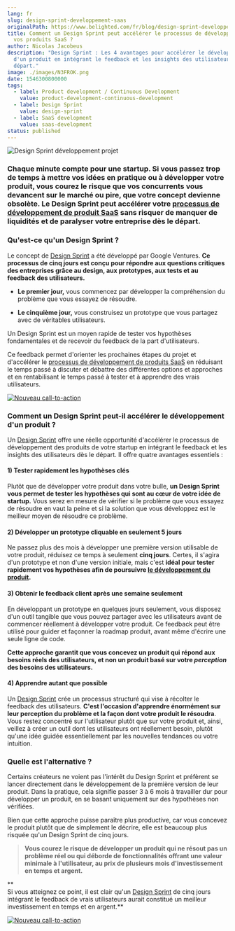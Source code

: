 ```yaml
---
lang: fr
slug: design-sprint-developpement-saas
originalPath: https://www.belighted.com/fr/blog/design-sprint-developpement-saas
title: Comment un Design Sprint peut accélérer le processus de développement de
  vos produits SaaS ?
author: Nicolas Jacobeus
description: "Design Sprint : Les 4 avantages pour accélérer le développement
  d'un produit en intégrant le feedback et les insights des utilisateurs dès le
  départ."
image: ./images/N3FROK.png
date: 1546300800000
tags:
  - label: Product development / Continuous Development
    value: product-development-continuous-development
  - label: Design Sprint
    value: design-sprint
  - label: SaaS development
    value: saas-development
status: published
---
```

![Design Sprint développement projet](https://www.belighted.com/hs-fs/hubfs/La%20m%C3%A9thode%20Belighted%20pour%20le%20d%C3%A9veloppement%20de%20produits%20SaaS.png?width=1200&name=La%20m%C3%A9thode%20Belighted%20pour%20le%20d%C3%A9veloppement%20de%20produits%20SaaS.png)

### Chaque minute compte pour une startup. Si vous passez trop de temps à mettre vos idées en pratique ou à développer votre produit, vous courez le risque que vos concurrents vous devancent sur le marché ou pire, que votre concept devienne obsolète. Le Design Sprint peut accélérer votre [processus de développement de produit SaaS](/fr/blog/methode-developpement-produits-saas) sans risquer de manquer de liquidités et de paralyser votre entreprise dès le départ.

### **Qu'est-ce qu'un Design Sprint ?**

Le concept de [Design Sprint](/fr/design-sprint) a été développé par Google Ventures. **Ce processus de cinq jours est conçu pour répondre aux questions critiques des entreprises grâce au design, aux prototypes, aux tests et au feedback des utilisateurs.**

*   **Le premier jour,** vous commencez par développer la compréhension du problème que vous essayez de résoudre.  
      
    
*   **Le cinquième jour,** vous construisez un prototype que vous partagez avec de véritables utilisateurs.

Un Design Sprint est un moyen rapide de tester vos hypothèses fondamentales et de recevoir du feedback de la part d'utilisateurs.

Ce feedback permet d'orienter les prochaines étapes du projet et d'accélérer le [processus de développement de produits SaaS](/fr/blog/methode-developpement-produits-saas) en réduisant le temps passé à discuter et débattre des différentes options et approches et en rentabilisant le temps passé à tester et à apprendre des vrais utilisateurs. 

[![Nouveau call-to-action](https://no-cache.hubspot.com/cta/default/1684659/efa19144-ba00-4802-bd26-7c27dbad25ab.png)](https://cta-redirect.hubspot.com/cta/redirect/1684659/efa19144-ba00-4802-bd26-7c27dbad25ab)

### **Comment un Design Sprint peut-il accélérer le développement d'un produit ?**

Un [Design Sprint](/fr/design-sprint) offre une réelle opportunité d'accélérer le processus de développement des produits de votre startup en intégrant le feedback et les insights des utilisateurs dès le départ. Il offre quatre avantages essentiels :

#### 1) Tester rapidement les hypothèses clés

Plutôt que de développer votre produit dans votre bulle, **un Design Sprint vous permet de tester les hypothèses qui sont au cœur de votre idée de startup.** Vous serez en mesure de vérifier si le problème que vous essayez de résoudre en vaut la peine et si la solution que vous développez est le meilleur moyen de résoudre ce problème.

#### 2) Développer un prototype cliquable en seulement 5 jours

Ne passez plus des mois à développer une première version utilisable de votre produit, réduisez ce temps à seulement **cinq jours**. Certes, il s'agira d'un prototype et non d'une version initiale, mais c'est **idéal pour tester rapidement vos hypothèses afin de poursuivre [le développement du produit](/fr/blog/methode-developpement-produits-saas).**

#### 3) Obtenir le feedback client après une semaine seulement

En développant un prototype en quelques jours seulement, vous disposez d'un outil tangible que vous pouvez partager avec les utilisateurs avant de commencer réellement à développer votre produit. Ce feedback peut être utilisé pour guider et façonner la roadmap produit, avant même d'écrire une seule ligne de code.

**Cette approche garantit que vous concevez un produit qui répond aux besoins réels des utilisateurs, et non un produit basé sur votre _perception_ des besoins des utilisateurs.**

#### 4) Apprendre autant que possible

Un [Design Sprint](/fr/design-sprint) crée un processus structuré qui vise à récolter le feedback des utilisateurs. **C'est l'occasion d'apprendre énormément sur leur perception du problème et la façon dont votre produit le résoudra**. Vous restez concentré sur l'utilisateur plutôt que sur votre produit et, ainsi, veillez à créer un outil dont les utilisateurs ont réellement besoin, plutôt qu'une idée guidée essentiellement par les nouvelles tendances ou votre intuition.

### **Quelle est l'alternative ?**

Certains créateurs ne voient pas l'intérêt du Design Sprint et préfèrent se lancer directement dans le développement de la première version de leur produit. Dans la pratique, cela signifie passer 3 à 6 mois à travailler dur pour développer un produit, en se basant uniquement sur des hypothèses non vérifiées.

Bien que cette approche puisse paraître plus productive, car vous concevez le produit plutôt que de simplement le décrire, elle est beaucoup plus risquée qu'un Design Sprint de cinq jours.

> **Vous courez le risque de développer un produit qui ne résout pas un problème réel ou qui déborde de fonctionnalités offrant une valeur minimale à l'utilisateur, au prix de plusieurs mois d'investissement en temps et argent.**

**  
Si vous atteignez ce point, il est clair qu'un [Design Sprint](/fr/design-sprint) de cinq jours intégrant le feedback de vrais utilisateurs aurait constitué un meilleur investissement en temps et en argent.**

[![Nouveau call-to-action](https://no-cache.hubspot.com/cta/default/1684659/efa19144-ba00-4802-bd26-7c27dbad25ab.png)](https://cta-redirect.hubspot.com/cta/redirect/1684659/efa19144-ba00-4802-bd26-7c27dbad25ab)